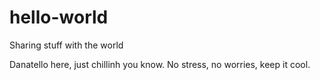 # hello-world
Sharing stuff with the world

Danatello here, just chillinh you know.
No stress, no worries, keep it cool.
